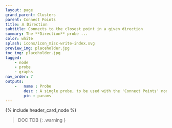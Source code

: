 ```yaml
---
layout: page
grand_parent: Clusters
parent: Connect Points
title: 🜶 Direction
subtitle: Connects to the closest point in a given direction
summary: The **Direction** probe ...
color: white
splash: icons/icon_misc-write-index.svg
preview_img: placeholder.jpg
toc_img: placeholder.jpg
tagged: 
    - node
    - probe
    - graphs
nav_order: 7
outputs:
    -   name : Probe
        desc : A single probe, to be used with the 'Connect Points' node
        pin : params
---
```


{% include header_card_node %}

> DOC TDB
{: .warning }